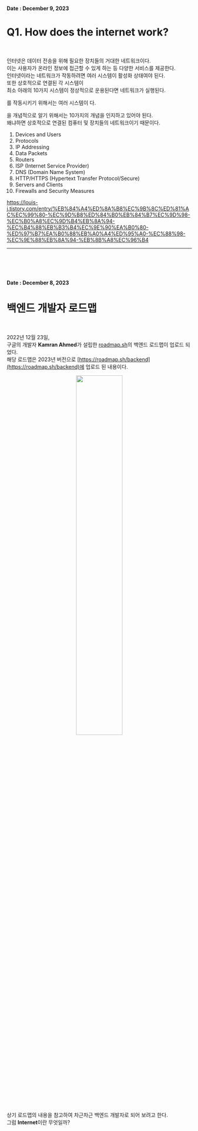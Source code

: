 <!-- 작업일자 -->
<!-- 제목 -->
<!-- 내용 -->

<!-- 작업일자 -->
#### Date : December 9, 2023

<!-- 제목 -->
Q1. How does the internet work?
===
<br/>

<!-- 내용 -->
인터넷은 데이터 전송을 위해 필요한 장치들의 거대한 네트워크이다.<br/>
이는 사용자가 온라인 정보에 접근할 수 있게 하는 등 다양한 서비스를 제공한다.<br/>
인터넷이라는 네트워크가 작동하려면 여러 시스템이 활성화 상태여야 된다.<br/>
또한 상호적으로 연결된 각 시스템이 <br/>
최소 아래의 10가지 시스템이 정상적으로 운용된다면 네트워크가 실행된다.<br/>

를 작동시키기 위해서는 여러 시스템이 다.<br/>

을 개념적으로 알기 위해서는 10가지의 개념을 인지하고 있어야 된다.<br/>
왜냐하면 상호적으로 연결된 컴퓨터 및 장치들의 네트워크이기 때문이다.<br/>

1. Devices and Users
2. Protocols
3. IP Addressing
4. Data Packets
5. Routers
6. ISP (Internet Service Provider)
7. DNS (Domain Name System)
8. HTTP/HTTPS (Hypertext Transfer Protocol/Secure)
9. Servers and Clients
10. Firewalls and Security Measures

https://louis-j.tistory.com/entry/%EB%84%A4%ED%8A%B8%EC%9B%8C%ED%81%AC%EC%99%80-%EC%9D%B8%ED%84%B0%EB%84%B7%EC%9D%98-%EC%B0%A8%EC%9D%B4%EB%8A%94-%EC%B4%88%EB%B3%B4%EC%9E%90%EA%B0%80-%ED%97%B7%EA%B0%88%EB%A0%A4%ED%95%A0-%EC%88%98-%EC%9E%88%EB%8A%94-%EB%8B%A8%EC%96%B4

***
<br/>
<br/>
<br/>

<!-- 작업일자 -->
#### Date : December 8, 2023

<!-- 제목 -->
백엔드 개발자 로드맵
===
<br/>

<!-- 내용 -->
2022년 12월 23일,<br/>
구글의 개발자 **Kamran Ahmed**가 설립한 <u>roadmap.sh</u>의 백엔드 로드맵이 업로드 되었다.<br/>
해당 로드맵은 2023년 버전으로 [https://roadmap.sh/backend](https://roadmap.sh/backend)에 업로드 된 내용이다.<br/>

<p align = "center"><img src = "https://github.com/Kim-src/Kimsrc/assets/150884526/950b4ac0-eb19-4ce5-9a22-47e978254f94" width = "50%px"></p><br/>

상기 로드맵의 내용을 참고하여 차근차근 백엔드 개발자로 되어 보려고 한다.<br/>
그럼 **Internet**이란 무엇일까?<br/>


